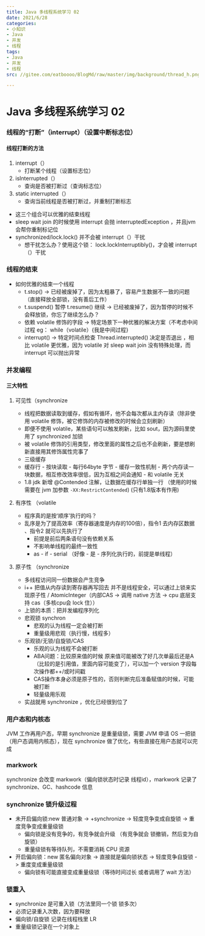 ```yaml
---
title: Java 多线程系统学习 02
date: 2021/6/28
categories:
- 小知识
- Java
- 并发
- 线程
tags:
- Java
- 并发
- 线程
src: //gitee.com/eatboooo/BlogMd/raw/master/img/background/thread_h.png

---
```


# Java 多线程系统学习 02

### 线程的“打断”（interrupt）（设置中断标志位）

#### 线程打断的方法

1. interrupt（）
   - 打断某个线程（设置标志位）
2. isInterrupted（）
   - 查询是否被打断过（查询标志位）
3. static interrupted（）
   - 查询当前线程是否被打断过，并重制打断标志

- 这三个组合可以优雅的结束线程
- sleep wait join 的时候使用 interrupt 会抛 interruptedException ，并且jvm 会帮你重制标记位
- synchronized/lock.lock() 并不会被 interrupt（）干扰
  - 想干扰怎么办？使用这个锁： lock.lockInterruptibly()，才会被 interrupt（）干扰

### 线程的结束

- 如何优雅的结束一个线程
  - t.stop()  -> 已经被废掉了，因为太粗暴了，容易产生数据不一致的问题（直接释放全部锁，没有善后工作）
  - t.suspend() 暂停 t.resume() 继续 -> 已经被废掉了，因为暂停的时候不会释放锁，你忘了继续怎么办？
  - 依赖 volatile 修饰的字段 -> 特定场景下一种优雅的解决方案（不考虑中间过程 eg： while（volatile）{我是中间过程}
  - interrupt() -> 特定时间点检查 Thread.interrupted() 决定是否退出 ，相比 volatile 更优雅，因为 volatile 对 sleep wait join 没有特殊处理，而 interrupt 可以抛出异常

### 并发编程

#### 三大特性

1. 可见性（synchronize

   - 线程把数据读取到缓存，假如有循环，他不会每次都从主内存读（除非使用 volatile 修饰，被它修饰的内存被修改的时候会立刻刷新）
   - 即便不使用 volatile，某些语句可以触发刷新，比如 sout，因为源码里使用了 synchronized 加锁
   - 被 volatile 修饰的引用类型，修改里面的属性之后也不会刷新，要是想刷新直接用其修饰属性完事了
   - 三级缓存
   - 缓存行 - 按块读取 - 每行64byte 字节 - 缓存一致性机制 - 两个内存读一块数据，相互修改效率很低，因为互相之间会通知 - 和 volatile 无关
   - 1.8 jdk 新增 @Contended 注解，让数据在缓存行单独一行 （使用的时候需要在 jvm 加参数 `-XX:RestrictContended`) (只有1.8版本有作用)

2. 有序性 （volatile

   - 程序真的是按‘顺序’执行的吗？
   - 乱序是为了提高效率（寄存器速度是内存的100倍），指令1 去内存区数据 、指令2 就可以先执行了
     - 前提是前后两条语句没有依赖关系
     - 不影响单线程的最终一致性
     - as - if - serial （好像 - 是 - 序列化执行的，前提是单线程）

3. 原子性 （synchronize

   - 多线程访问同一份数据会产生竞争
   - i++ 把值从内存读到寄存器再写回去 并不是线程安全，可以通过上锁来实现原子性 / AtomicInteger（内部CAS -> 调用 native 方法 -> cpu 底层支持 cas（多核cpu会 lock 住））
   - 上锁的本质：把并发编程序列化
   - 悲观锁 synchron
     - 悲观的认为线程一定会被打断
     - 重量级用悲观（执行慢，线程多）
   - 乐观锁/无锁/自旋锁/CAS
     - 乐观的认为线程不会被打断
     - ABA问题：比较原来值的时候 原来值可能被改了好几次单最后还是A（比较的是引用值，里面内容可能变了），可以加一个 version 字段每次操作都++/或时间戳
     - CAS操作本身必须是原子性的，否则判断完后准备赋值的时候，可能被打断
     - 轻量级用乐观
   - 实战就用 synchronize ，优化已经很到位了

### 用户态和内核态

JVM 工作再用户态，早期 synchronize 是重量级锁，需要 JVM 申请 OS 一把锁（用户态调用内核态），现在 synchronize 做了优化，有些直接在用户态就可以完成

### markwork

synchronize 会改变 markwork（偏向锁状态时记录 线程id），markwork 记录了 synchronize、GC、hashcode 信息

### synchronize 锁升级过程

- 未开启偏向锁:new 普通对象 -> +synchronize -> 轻度竞争变成自旋锁 -> 重度竞争变成重量级锁
  - 偏向锁是没有竞争的，有竞争就会升级 （有竞争就会 锁撤销，然后变为自旋锁）
  - 重量级锁有等待队列，不需要消耗 CPU 资源
- 开启偏向锁：new 匿名偏向对象 -> 直接就是偏向锁状态 -> 轻度竞争自旋锁 -> 重度变成重量级锁
  - 偏向锁有可能直接变成重量级锁（等待时间过长 或者调用了 wait 方法）

### 锁重入

- synchronize 是可重入锁（方法里同一个锁 锁多次）
- 必须记录重入次数，因为要释放
- 偏向锁/自旋锁 记录在线程栈里 LR
- 重量级锁记录在一个对象上
